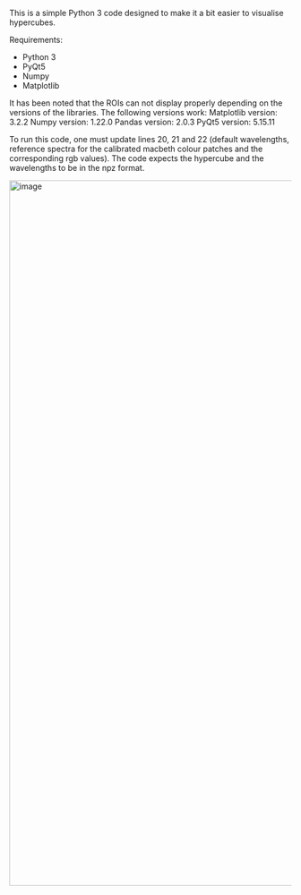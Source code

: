 This is a simple Python 3 code designed to make it a bit easier to visualise hypercubes.

Requirements:
- Python 3
- PyQt5
- Numpy
- Matplotlib

It has been noted that the ROIs can not display properly depending on the versions of the libraries. The following versions work:
Matplotlib version: 3.2.2
Numpy version: 1.22.0
Pandas version: 2.0.3
PyQt5 version: 5.15.11

To run this code, one must update lines 20, 21 and 22 (default wavelengths, reference spectra for the calibrated macbeth colour patches and the corresponding rgb values).
The code expects the hypercube and the wavelengths to be in the npz format.

<img width="1261" alt="image" src="https://github.com/YzaboRa/HypercubeVisualiser/assets/15233479/627b13c3-6d2a-4798-9db2-7f052b45c03a">
